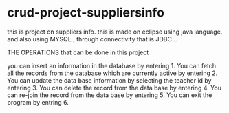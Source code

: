 # crud-project-suppliersinfo

this is project on suppliers info. this is made on eclipse using java language. and also using MYSQL , through connectivity that is JDBC...

THE OPERATIONS that can be done in this project 

you can insert an information in the database by entering 1.
You can fetch all the records from the database which are currently active by entering 2.
You can update the data base information by selecting the teacher id by entering 3.
You can delete the record from the data base by entering 4.
You can re-join the record from the data base by entering 5.
You can exit the program by entring 6.
